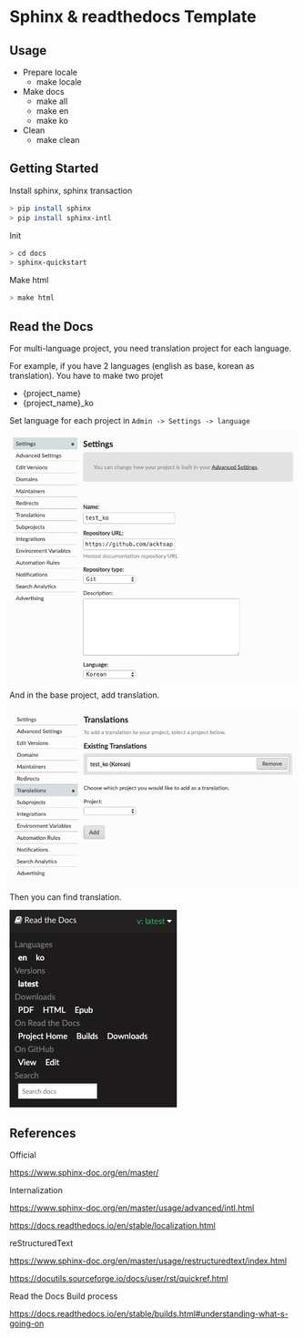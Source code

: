 # Sphinx & readthedocs Template

## Usage

- Prepare locale
  - make locale
- Make docs
  - make all
  - make en
  - make ko
- Clean
  - make clean

## Getting Started

Install sphinx, sphinx transaction

```sh
> pip install sphinx
> pip install sphinx-intl
```

Init

```sh
> cd docs
> sphinx-quickstart
```

Make html

```sh
> make html
```

## Read the Docs

For multi-language project, you need translation project for each language.

For example, if you have 2 languages (english as base, korean as translation). You have to make two projet

- {project_name}
- {project_name}_ko

Set language for each project in `Admin -> Settings -> language`

![readthedocs-language](./img/readthedocs-language.png)

And in the base project, add translation.

![readthedocs-translation](./img/readthedocs-translation.png)

Then you can find translation.

![readthedocs-result](./img/readthedocs-result.png)

## References

Official

https://www.sphinx-doc.org/en/master/

Internalization

https://www.sphinx-doc.org/en/master/usage/advanced/intl.html

https://docs.readthedocs.io/en/stable/localization.html

reStructuredText

https://www.sphinx-doc.org/en/master/usage/restructuredtext/index.html

https://docutils.sourceforge.io/docs/user/rst/quickref.html

Read the Docs Build process

https://docs.readthedocs.io/en/stable/builds.html#understanding-what-s-going-on
